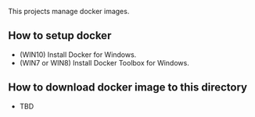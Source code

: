 This projects manage docker images.

How to setup docker
-------------------

+ (WIN10) Install Docker for Windows.
+ (WIN7 or WIN8)  Install Docker Toolbox for Windows.

How to download docker image to this directory
----------------------------------------------

+ TBD
